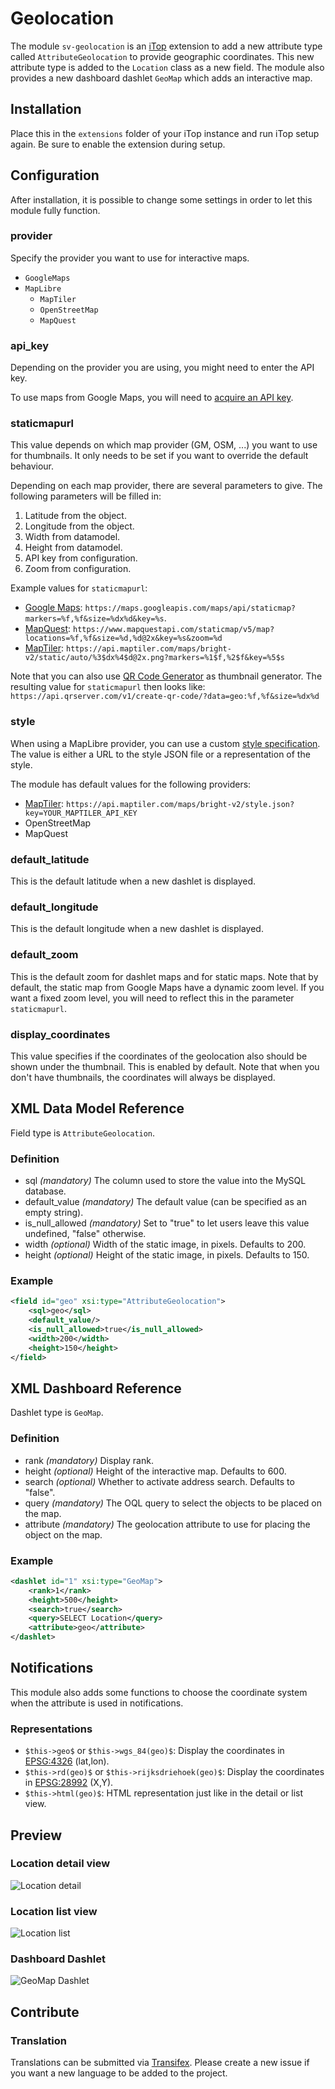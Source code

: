 # Geolocation

The module `sv-geolocation` is an [iTop](https://www.combodo.com/itop-193) extension to add a new attribute type called `AttributeGeolocation` to provide geographic coordinates.
This new attribute type is added to the `Location` class as a new field.
The module also provides a new dashboard dashlet `GeoMap` which adds an interactive map.

## Installation

Place this in the `extensions` folder of your iTop instance and run iTop setup again.
Be sure to enable the extension during setup.

## Configuration

After installation, it is possible to change some settings in order to let this module fully function.

### provider

Specify the provider you want to use for interactive maps.

* `GoogleMaps`
* `MapLibre`
  * `MapTiler`
  * `OpenStreetMap`
  * `MapQuest`

### api_key

Depending on the provider you are using, you might need to enter the API key.

To use maps from Google Maps, you will need to [acquire an API key](https://developers.google.com/maps/documentation/javascript/get-api-key).

### staticmapurl

This value depends on which map provider (GM, OSM, ...) you want to use for thumbnails.
It only needs to be set if you want to override the default behaviour.

Depending on each map provider, there are several parameters to give.
The following parameters will be filled in:

1. Latitude from the object.
2. Longitude from the object.
3. Width from datamodel.
4. Height from datamodel.
5. API key from configuration.
6. Zoom from configuration.

Example values for `staticmapurl`:

* [Google Maps](https://developers.google.com/maps/documentation/static-maps/intro):
`https://maps.googleapis.com/maps/api/staticmap?markers=%f,%f&size=%dx%d&key=%s`.
* [MapQuest](https://developer.mapquest.com/documentation/static-map-api/v5/):
`https://www.mapquestapi.com/staticmap/v5/map?locations=%f,%f&size=%d,%d@2x&key=%s&zoom=%d`
* [MapTiler](https://docs.maptiler.com/cloud/api/static-maps/):
`https://api.maptiler.com/maps/bright-v2/static/auto/%3$dx%4$d@2x.png?markers=%1$f,%2$f&key=%5$s`

Note that you can also use [QR Code Generator](http://goqr.me/api/doc/create-qr-code/) as thumbnail generator.
The resulting value for `staticmapurl` then looks like: `https://api.qrserver.com/v1/create-qr-code/?data=geo:%f,%f&size=%dx%d`

### style

When using a MapLibre provider, you can use a custom [style specification](https://maplibre.org/maplibre-gl-js/docs/style-spec/).
The value is either a URL to the style JSON file or a representation of the style.

The module has default values for the following providers:

* [MapTiler](https://docs.maptiler.com/cloud/api/maps/#style-json-of-the-map):
`https://api.maptiler.com/maps/bright-v2/style.json?key=YOUR_MAPTILER_API_KEY`
* OpenStreetMap
* MapQuest

### default_latitude

This is the default latitude when a new dashlet is displayed.

### default_longitude

This is the default longitude when a new dashlet is displayed.

### default_zoom

This is the default zoom for dashlet maps and for static maps.
Note that by default, the static map from Google Maps have a dynamic zoom level.
If you want a fixed zoom level, you will need to reflect this in the parameter `staticmapurl`.

### display_coordinates

This value specifies if the coordinates of the geolocation also should be shown under the thumbnail.
This is enabled by default.
Note that when you don't have thumbnails, the coordinates will always be displayed.

## XML Data Model Reference

Field type is `AttributeGeolocation`.

### Definition

* sql _(mandatory)_
The column used to store the value into the MySQL database.
* default_value _(mandatory)_
The default value (can be specified as an empty string).
* is_null_allowed _(mandatory)_
Set to "true" to let users leave this value undefined, "false" otherwise.
* width _(optional)_
Width of the static image, in pixels.
Defaults to 200.
* height _(optional)_
Height of the static image, in pixels.
Defaults to 150.

### Example

```xml
<field id="geo" xsi:type="AttributeGeolocation">
    <sql>geo</sql>
    <default_value/>
    <is_null_allowed>true</is_null_allowed>
    <width>200</width>
    <height>150</height>
</field>
```

## XML Dashboard Reference

Dashlet type is `GeoMap`.

### Definition

* rank _(mandatory)_
Display rank.
* height _(optional)_
Height of the interactive map.
Defaults to 600.
* search _(optional)_
Whether to activate address search.
Defaults to "false".
* query _(mandatory)_
The OQL query to select the objects to be placed on the map.
* attribute _(mandatory)_
The geolocation attribute to use for placing the object on the map.

### Example

```xml
<dashlet id="1" xsi:type="GeoMap">
    <rank>1</rank>
    <height>500</height>
    <search>true</search>
    <query>SELECT Location</query>
    <attribute>geo</attribute>
</dashlet>
```

## Notifications

This module also adds some functions to choose the coordinate system when the attribute is used in notifications.

### Representations

* `$this->geo$` or `$this->wgs_84(geo)$`: Display the coordinates in [EPSG:4326](https://epsg.io/4326) (lat,lon).
* `$this->rd(geo)$` or `$this->rijksdriehoek(geo)$`: Display the coordinates in [EPSG:28992](https://epsg.io/28992) (X,Y).
* `$this->html(geo)$`: HTML representation just like in the detail or list view.

## Preview

### Location detail view

![Location detail](images/preview-location-detail.png "Properties tab of location Paris from example data")

### Location list view

![Location list](images/preview-location-list.png "List view of locations from example data")

### Dashboard Dashlet

![GeoMap Dashlet](images/preview-dashlet.png "Dashlet with some example locations")

## Contribute

### Translation

Translations can be submitted via [Transifex](https://www.transifex.com/super-visions/sv-geolocation/).
Please create a new issue if you want a new language to be added to the project.
